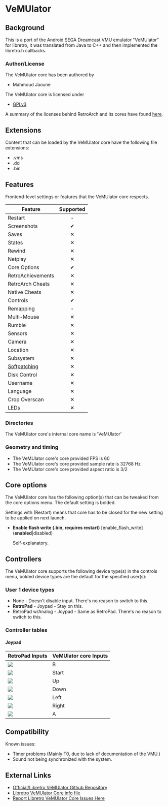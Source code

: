 # VeMUlator

## Background

This is a port of the Android SEGA Dreamcast VMU emulator "VeMUlator" for libretro, it was translated from Java to C++ and then implemented the libretro.h callbacks.

### Author/License

The VeMUlator core has been authored by

- Mahmoud Jaoune

The VeMUlator core is licensed under

- [GPLv3](https://github.com/MJaoune/vemulator-libretro/blob/master/COPYING)

A summary of the licenses behind RetroArch and its cores have found [here](https://docs.libretro.com/tech/licenses/).

## Extensions

Content that can be loaded by the VeMUlator core have the following file extensions:

- .vms
- .dci
- .bin

## Features

Frontend-level settings or features that the VeMUlator core respects.

| Feature           | Supported |
|-------------------|:---------:|
| Restart           | -         |
| Screenshots       | ✔         |
| Saves             | ✕         |
| States            | ✕         |
| Rewind            | ✕         |
| Netplay           | ✕         |
| Core Options      | ✔         |
| RetroAchievements | ✕         |
| RetroArch Cheats  | ✕         |
| Native Cheats     | ✕         |
| Controls          | ✔         |
| Remapping         | -         |
| Multi-Mouse       | ✕         |
| Rumble            | ✕         |
| Sensors           | ✕         |
| Camera            | ✕         |
| Location          | ✕         |
| Subsystem         | ✕         |
| [Softpatching](https://docs.libretro.com/guides/softpatching/) | ✕         |
| Disk Control      | ✕         |
| Username          | ✕         |
| Language          | ✕         |
| Crop Overscan     | ✕         |
| LEDs              | ✕         |

### Directories

The VeMUlator core's internal core name is 'VeMUlator'

### Geometry and timing

- The VeMUlator core's core provided FPS is 60
- The VeMUlator core's core provided sample rate is 32768 Hz
- The VeMUlator core's core provided aspect ratio is 3/2

## Core options

The VeMUlator core has the following option(s) that can be tweaked from the core options menu. The default setting is bolded. 

Settings with (Restart) means that core has to be closed for the new setting to be applied on next launch.

- **Enable flash write (.bin, requires restart)** [enable_flash_write] (**enabled**|disabled)

	Self-explanatory.
	
## Controllers

The VeMUlator core supports the following device type(s) in the controls menu, bolded device types are the default for the specified user(s):

### User 1 device types

- None - Doesn't disable input. There's no reason to switch to this.
- **RetroPad** - Joypad - Stay on this.
- RetroPad w/Analog - Joypad - Same as RetroPad. There's no reason to switch to this.

### Controller tables

#### Joypad

| RetroPad Inputs                           | VeMUlator core Inputs |
|-------------------------------------------|-----------------------|
| ![](/image/retropad/retro_b.png)    | B                     |
| ![](/image/retropad/retro_start.png)      | Start                 |
| ![](/image/retropad/retro_dpad_up.png)    | Up                    |
| ![](/image/retropad/retro_dpad_down.png)  | Down                  |
| ![](/image/retropad/retro_dpad_left.png)  | Left                  |
| ![](/image/retropad/retro_dpad_right.png) | Right                 |
| ![](/image/retropad/retro_a.png)    | A                     |

## Compatibility

Known issues:

- Timer problems (Mainly T0, due to lack of documentation of the VMU.)
- Sound not being synchronized with the system.

## External Links

- [Official/Libretro VeMUlator Github Repository](https://github.com/MJaoune/vemulator-libretro)
- [Libretro VeMUlator Core info file](https://github.com/libretro/libretro-super/blob/master/dist/info/vemulator_libretro.info)
- [Report Libretro VeMUlator Core Issues Here](https://github.com/MJaoune/vemulator-libretro/issues)